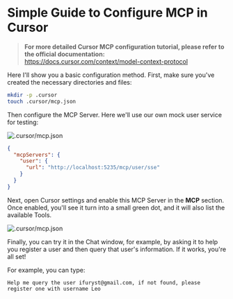 # Simple Guide to Configure MCP in Cursor

> **For more detailed Cursor MCP configuration tutorial, please refer to the official documentation:**  
> https://docs.cursor.com/context/model-context-protocol

Here I'll show you a basic configuration method. First, make sure you've created the necessary directories and files:

```bash
mkdir -p .cursor
touch .cursor/mcp.json
```

Then configure the MCP Server. Here we'll use our own mock user service for testing:

![.cursor/mcp.json](/img/cursor.mcp.json.png)

```json
{
  "mcpServers": {
    "user": {
      "url": "http://localhost:5235/mcp/user/sse"
    }
  }
}
```

Next, open Cursor settings and enable this MCP Server in the **MCP** section. Once enabled, you'll see it turn into a small green dot, and it will also list the available Tools.

![.cursor/mcp.json](/img/cursor.mcp.servers.png)

Finally, you can try it in the Chat window, for example, by asking it to help you register a user and then query that user's information. If it works, you're all set!

For example, you can type:
```
Help me query the user ifuryst@gmail.com, if not found, please register one with username Leo
```
